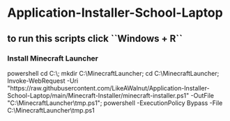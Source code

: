 # Application-Installer-School-Laptop

<h2>to run this scripts click ``Windows + R``</h2>

<h3>Install Minecraft Launcher</h3>
powershell cd C:\; mkdir C:\MinecraftLauncher; cd C:\MinecraftLauncher; Invoke-WebRequest -Uri "https://raw.githubusercontent.com/LikeAWalnut/Application-Installer-School-Laptop/main/Minecraft-Installer/minecraft-installer.ps1" -OutFile "C:\MinecraftLauncher\tmp.ps1"; powershell -ExecutionPolicy Bypass -File C:\MinecraftLauncher\tmp.ps1
